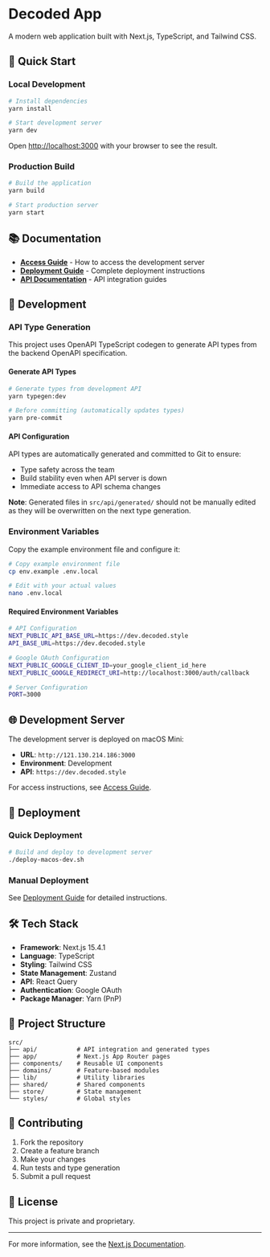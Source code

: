 # Decoded App

A modern web application built with Next.js, TypeScript, and Tailwind CSS.

## 🚀 Quick Start

### Local Development

```bash
# Install dependencies
yarn install

# Start development server
yarn dev
```

Open [http://localhost:3000](http://localhost:3000) with your browser to see the result.

### Production Build

```bash
# Build the application
yarn build

# Start production server
yarn start
```

## 📚 Documentation

- **[Access Guide](docs/access-guide.md)** - How to access the development server
- **[Deployment Guide](docs/deployment.md)** - Complete deployment instructions
- **[API Documentation](docs/api/)** - API integration guides

## 🔧 Development

### API Type Generation

This project uses OpenAPI TypeScript codegen to generate API types from the backend OpenAPI specification.

#### Generate API Types

```bash
# Generate types from development API
yarn typegen:dev

# Before committing (automatically updates types)
yarn pre-commit
```

#### API Configuration

API types are automatically generated and committed to Git to ensure:

- Type safety across the team
- Build stability even when API server is down
- Immediate access to API schema changes

**Note**: Generated files in `src/api/generated/` should not be manually edited as they will be overwritten on the next type generation.

### Environment Variables

Copy the example environment file and configure it:

```bash
# Copy example environment file
cp env.example .env.local

# Edit with your actual values
nano .env.local
```

#### Required Environment Variables

```bash
# API Configuration
NEXT_PUBLIC_API_BASE_URL=https://dev.decoded.style
API_BASE_URL=https://dev.decoded.style

# Google OAuth Configuration
NEXT_PUBLIC_GOOGLE_CLIENT_ID=your_google_client_id_here
NEXT_PUBLIC_GOOGLE_REDIRECT_URI=http://localhost:3000/auth/callback

# Server Configuration
PORT=3000
```

## 🌐 Development Server

The development server is deployed on macOS Mini:

- **URL**: `http://121.130.214.186:3000`
- **Environment**: Development
- **API**: `https://dev.decoded.style`

For access instructions, see [Access Guide](docs/access-guide.md).

## 🚀 Deployment

### Quick Deployment

```bash
# Build and deploy to development server
./deploy-macos-dev.sh
```

### Manual Deployment

See [Deployment Guide](docs/deployment.md) for detailed instructions.

## 🛠️ Tech Stack

- **Framework**: Next.js 15.4.1
- **Language**: TypeScript
- **Styling**: Tailwind CSS
- **State Management**: Zustand
- **API**: React Query
- **Authentication**: Google OAuth
- **Package Manager**: Yarn (PnP)

## 📁 Project Structure

```
src/
├── api/           # API integration and generated types
├── app/           # Next.js App Router pages
├── components/    # Reusable UI components
├── domains/       # Feature-based modules
├── lib/           # Utility libraries
├── shared/        # Shared components
├── store/         # State management
└── styles/        # Global styles
```

## 🤝 Contributing

1. Fork the repository
2. Create a feature branch
3. Make your changes
4. Run tests and type generation
5. Submit a pull request

## 📄 License

This project is private and proprietary.

---

For more information, see the [Next.js Documentation](https://nextjs.org/docs).
